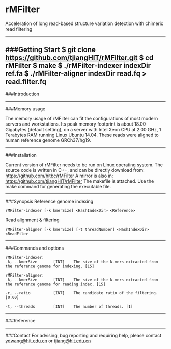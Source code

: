 # rMFilter
Acceleration of long read-based structure variation detection with chimeric read filtering

---
###Getting Start
	$ git clone https://github.com/tjiangHIT/rMFilter.git
	$ cd rMFilter
	$ make
	$ ./rMFilter-indexer indexDir ref.fa
	$ ./rMFilter-aligner indexDir read.fq > read.filter.fq
---	
###Introduction

---
###Memory usage

The memory usage of rMFilter can fit the configurations of most modern servers and workstations.
Its peak memory footprint is about 18.00 Gigabytes (default setting), on a server with Intel Xeon CPU at 2.00 GHz, 1 Terabytes RAM running Linux Ubuntu 14.04. These reads were aligned to human reference genome GRCh37/hg19.

---
###Installation

Current version of rMFilter needs to be run on Linux operating system.
The source code is written in C++, and can be directly download from: https://github.com/hitbc/rMFilter 
A mirror is also in: https://github.com/tjiangHIT/rMFilter
The makefile is attached. Use the make command for generating the executable file.

---
###Synopsis
Reference genome indexing
	
	rMFilter-indexer [-k kmerSize] <HashIndexDir> <Reference>
Read alignment & filtering
	
	rMFilter-aligner [-k kmerSize] [-t threadNumber] <HashIndexDir> <ReadFile>

---
###Commands and options

	rMFilter-indexer:
	-k, --kmerSize       [INT]    The size of the k-mers extracted from the reference genome for indexing. [15]

	rMFilter-aligner:
	-k, --kmerSize       [INT]    The size of the k-mers extracted from the reference genome for reading index. [15] 

	-r, --ratio          [INT]    The candidate ratio of the filtering. [0.00]

	-t, --threads        [INT]    The number of threads. [1]

---
###Reference

---
###Contact
For advising, bug reporting and requiring help, please contact ydwang@hit.edu.cn or tjiang@hit.edu.cn

